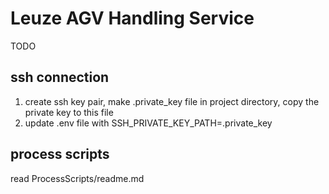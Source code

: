# Leuze AGV Handling Service

TODO

## ssh connection

1) create ssh key pair, make .private_key file in project directory, copy the private key to this file
2) update .env file with SSH_PRIVATE_KEY_PATH=.private_key

## process scripts

read ProcessScripts/readme.md